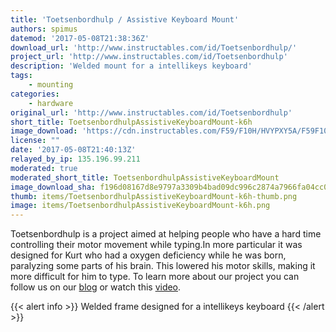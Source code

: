 ```yaml
---
title: 'Toetsenbordhulp / Assistive Keyboard Mount'
authors: spimus
datemod: '2017-05-08T21:38:36Z'
download_url: 'http://www.instructables.com/id/Toetsenbordhulp/'
project_url: 'http://www.instructables.com/id/Toetsenbordhulp'
description: 'Welded mount for a intellikeys keyboard'
tags:
    - mounting
categories:
    - hardware
original_url: 'http://www.instructables.com/id/Toetsenbordhulp'
short_title: ToetsenbordhulpAssistiveKeyboardMount-k6h
image_download: 'https://cdn.instructables.com/F59/F10H/HVYPXY5A/F59F10HHVYPXY5A.MEDIUM.jpg?width=614'
license: ""
date: '2017-05-08T21:40:13Z'
relayed_by_ip: 135.196.99.211
moderated: true
moderated_short_title: ToetsenbordhulpAssistiveKeyboardMount
image_download_sha: f196d08167d8e9797a3309b4bad09dc996c2874a7966fa04cc00ddae1551245c
thumb: items/ToetsenbordhulpAssistiveKeyboardMount-k6h-thumb.png
image: items/ToetsenbordhulpAssistiveKeyboardMount-k6h.png
---
```

Toetsenbordhulp is a project aimed at helping people who have a hard time controlling their motor movement while typing.In more particular it was designed for Kurt who had a oxygen deficiency while he was born, paralyzing some parts of his brain. This lowered his motor skills, making it more difficult for him to type. To learn more about our project you can follow us on our [blog](http://toetsenbordhulp2014.blogspot.be/) or watch this [video](http://youtu.be/7rUNolTb-Fw).

{{< alert info >}}
Welded frame designed for a intellikeys keyboard
{{< /alert >}}
